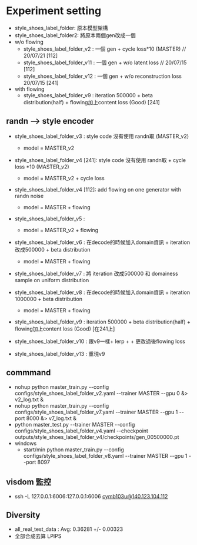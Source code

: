 # Experiment setting

* style_shoes_label_folder: 原本模型架構
* style_shoes_label_folder2: 將原本兩個gen改成一個
* w/o flowing
  * style_shoes_label_folder_v2 : 一個 gen + cycle  loss*10 (MASTER) // 20/07/21 [112]
  * style_shoes_label_folder_v11 : 一個 gen + w/o latent loss // 20/07/15 [112]
  * style_shoes_label_folder_v12 :  一個 gen + w/o reconstruction loss   20/07/15 [241]
* with flowing
  * style_shoes_label_folder_v9 : iteration 500000 + beta distribution(half) + flowing加上content loss (Good) [241]
## randn --> style encoder

* style_shoes_label_folder_v3 : style code 沒有使用 randn取 (MASTER_v2)
  * model = MASTER_v2
* style_shoes_label_folder_v4 [241]: style code 沒有使用 randn取 + cycle loss *10 (MASTER_v2)
  * model = MASTER_v2 + cycle  loss 
* style_shoes_label_folder_v4 [112]: add flowing on one generator with randn noise
  * model = MASTER + flowing
* style_shoes_label_folder_v5 : 
  * model = MASTER_v2 + flowing
* style_shoes_label_folder_v6 : 在decode的時候加入domain資訊 + iteration 改成500000 +  beta distribution
  * model = MASTER + flowing
* style_shoes_label_folder_v7 : 將 iteration 改成500000 和 domainess sample on uniform distribution
* style_shoes_label_folder_v8 : 在decode的時候加入domain資訊 + iteration 1000000 +  beta distribution
  * model = MASTER + flowing
* style_shoes_label_folder_v9 : iteration 500000 + beta distribution(half) + flowing加上content loss (Good) [在241上]
* style_shoes_label_folder_v10 : 跟v9一樣+ lerp + + 更改過後flowing loss

* style_shoes_label_folder_v13 : 重現v9
## commmand 

- nohup python master_train.py --config configs/style_shoes_label_folder_v2.yaml --trainer MASTER --gpu 0 &> v2_log.txt &
- nohup python master_train.py --config configs/style_shoes_label_folder_v7.yaml --trainer MASTER --gpu 1 --port 8000 &> v7_log.txt &
- python master_test.py --trainer MASTER --config configs/style_shoes_label_folder_v4.yaml --checkpoint outputs/style_shoes_label_folder_v4/checkpoints/gen_00500000.pt
- windows 
  - start/min python master_train.py --config configs/style_shoes_label_folder_v8.yaml --trainer MASTER --gpu 1 --port 8097

## visdom 監控
- ssh -L 127.0.0.1:6006:127.0.0.1:6006 cymb103u@140.123.104.112
 

## Diversity
- all_real_test_data : Avg: 0.36281 +/- 0.00323
-  全部合成去算 LPIPS